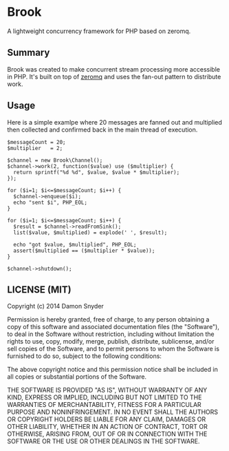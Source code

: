 # Brook

A lightweight concurrency framework for PHP based on zeromq.

## Summary

Brook was created to make concurrent stream processing more accessible in PHP. It's built on top of
[zeromq](http://zeromq.org/) and uses the fan-out pattern to distribute work.


## Usage

Here is a simple examlpe where 20 messages are fanned out and multiplied then collected and confirmed back
in the main thread of execution.

    $messageCount = 20;
    $multiplier   = 2;
    
    $channel = new Brook\Channel();
    $channel->work(2, function($value) use ($multiplier) {
      return sprintf("%d %d", $value, $value * $multiplier);
    });
    
    for ($i=1; $i<=$messageCount; $i++) {
      $channel->enqueue($i);
      echo "sent $i", PHP_EOL;
    }
    
    for ($i=1; $i<=$messageCount; $i++) {
      $result = $channel->readFromSink();
      list($value, $multiplied) = explode(' ', $result);
    
      echo "got $value, $multiplied", PHP_EOL;
      assert($multiplied == ($multiplier * $value));
    }
    
    $channel->shutdown();


## LICENSE (MIT)

Copyright (c) 2014 Damon Snyder

Permission is hereby granted, free of charge, to any person obtaining a copy
of this software and associated documentation files (the "Software"), to deal
in the Software without restriction, including without limitation the rights
to use, copy, modify, merge, publish, distribute, sublicense, and/or sell
copies of the Software, and to permit persons to whom the Software is
furnished to do so, subject to the following conditions:

The above copyright notice and this permission notice shall be included in
all copies or substantial portions of the Software.

THE SOFTWARE IS PROVIDED "AS IS", WITHOUT WARRANTY OF ANY KIND, EXPRESS OR
IMPLIED, INCLUDING BUT NOT LIMITED TO THE WARRANTIES OF MERCHANTABILITY,
FITNESS FOR A PARTICULAR PURPOSE AND NONINFRINGEMENT. IN NO EVENT SHALL THE
AUTHORS OR COPYRIGHT HOLDERS BE LIABLE FOR ANY CLAIM, DAMAGES OR OTHER
LIABILITY, WHETHER IN AN ACTION OF CONTRACT, TORT OR OTHERWISE, ARISING FROM,
OUT OF OR IN CONNECTION WITH THE SOFTWARE OR THE USE OR OTHER DEALINGS IN
THE SOFTWARE.
